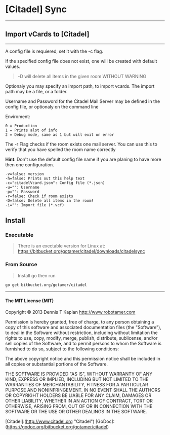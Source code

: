 [Citadel] Sync
============

***************************************************
## Import vCards to [Citadel]
***************************************************

A config file is requiered, set it with the -c flag.

If the specified config file does not exist, one
will be created with default values.

 > -D will delete all items in the given room WITHOUT WARNING

Optionaly you may specify an import path, to import vcards.
The import path may be a file, or a folder.

Username and Password for the Citadel Mail Server may be
defined in the config file, or optionaly on the command line

Enviroment:

	0 = Production
	1 = Prints alot of info
	2 = Debug mode, same as 1 but will exit on error

The -r Flag checks if the room exists one mail server. You
can use this to verify that you have spelled the room name correctly

**Hint**: Don't use the default config file name if you
are planing to have more then one configuration.


	-v=false: version
	-h=false: Prints out this help text
	-c="citadelVcard.json": Config file (*.json)
	-u="": Username
	-p="": Password
	-r=false: Check if room exists
	-D=false: Delete all items in the room!
	-i="": Import file (*.vcf)

## Install

### Executable

 > There is an exectable version for Linux at:
https://bitbucket.org/gotamer/citadel/downloads/citadelsync

### From Source

 > Install go then run

	go get bitbucket.org/gotamer/citadel


________________________________________________________

#### The MIT License (MIT)

Copyright © 2013 Dennis T Kaplan <http://www.robotamer.com>

Permission is hereby granted, free of charge, to any person obtaining a copy of this software and associated documentation files (the "Software"), to deal in the Software without restriction, including without limitation the rights to use, copy, modify, merge, publish, distribute, sublicense, and/or sell copies of the Software, and to permit persons to whom the Software is furnished to do so, subject to the following conditions:

The above copyright notice and this permission notice shall be included in all copies or substantial portions of the Software.

THE SOFTWARE IS PROVIDED "AS IS", WITHOUT WARRANTY OF ANY KIND, EXPRESS OR IMPLIED, INCLUDING BUT NOT LIMITED TO THE WARRANTIES OF MERCHANTABILITY, FITNESS FOR A PARTICULAR PURPOSE AND NONINFRINGEMENT. IN NO EVENT SHALL THE AUTHORS OR COPYRIGHT HOLDERS BE LIABLE FOR ANY CLAIM, DAMAGES OR OTHER LIABILITY, WHETHER IN AN ACTION OF CONTRACT, TORT OR OTHERWISE, ARISING FROM, OUT OF OR IN CONNECTION WITH THE SOFTWARE OR THE USE OR OTHER DEALINGS IN THE SOFTWARE.


[Citadel]:(http://www.citadel.org "Citadel")
[GoDoc]:(https://godoc.org/bitbucket.org/gotamer/citadel)
